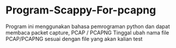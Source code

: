 ﻿# Program-Scappy-For-pcapng
 Program ini menggunakan bahasa pemrograman python dan dapat membaca packet capture, PCAP / PCAPNG
 Tinggal ubah nama file PCAP/PCAPNG sesuai dengan file yang akan kalian test

